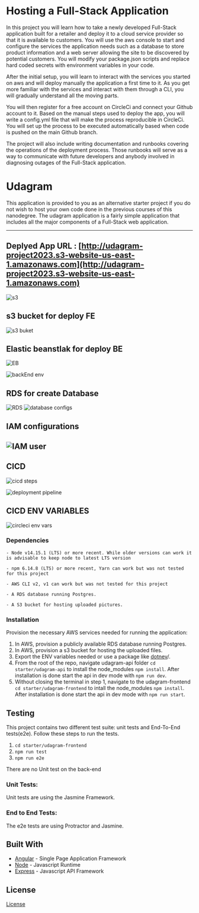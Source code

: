 # Hosting a Full-Stack Application

In this project you will learn how to take a newly developed Full-Stack application built for a retailer and deploy it to a cloud service provider so that it is available to customers. You will use the aws console to start and configure the services the application needs such as a database to store product information and a web server allowing the site to be discovered by potential customers. You will modify your package.json scripts and replace hard coded secrets with environment variables in your code.

After the initial setup, you will learn to interact with the services you started on aws and will deploy manually the application a first time to it. As you get more familiar with the services and interact with them through a CLI, you will gradually understand all the moving parts.

You will then register for a free account on CircleCi and connect your Github account to it. Based on the manual steps used to deploy the app, you will write a config.yml file that will make the process reproducible in CircleCi. You will set up the process to be executed automatically based when code is pushed on the main Github branch.

The project will also include writing documentation and runbooks covering the operations of the deployment process. Those runbooks will serve as a way to communicate with future developers and anybody involved in diagnosing outages of the Full-Stack application.

# Udagram

This application is provided to you as an alternative starter project if you do not wish to host your own code done in the previous courses of this nanodegree. The udagram application is a fairly simple application that includes all the major components of a Full-Stack web application.


---
## Deplyed App URL : [http://udagram-project2023.s3-website-us-east-1.amazonaws.com](http://udagram-project2023.s3-website-us-east-1.amazonaws.com)
![s3](https://user-images.githubusercontent.com/88828923/230190357-cc85f67a-02f3-48eb-83d9-85e33aa30e8c.png)

## s3 bucket for deploy FE
![s3 buket](https://user-images.githubusercontent.com/88828923/230190346-19d5458f-64e6-4d22-9ce0-0b2d8a741951.png)

## Elastic beanstlak for deploy BE
![EB](https://user-images.githubusercontent.com/88828923/230190309-09f2443c-ac7f-4b14-b497-b44680ebf7ed.png)

![backEnd env](https://user-images.githubusercontent.com/88828923/230190275-c66e278c-4727-4832-bbce-d2f8f88115d6.png)

## RDS  for create Database
![RDS](https://user-images.githubusercontent.com/88828923/230190327-a4b6e2d4-a75e-445e-90b1-b9debf6ba548.png) 
![database configs](https://user-images.githubusercontent.com/88828923/230190287-5aeb78f3-88cc-4b8f-8c57-aa87158d92fd.png)

## IAM configurations
![IAM user](https://user-images.githubusercontent.com/88828923/230190320-acd0ff0e-5df6-40a3-a6ec-d0c73b5b4b4c.png)
---
## CICD
![cicd steps](https://user-images.githubusercontent.com/88828923/230190281-fe034444-70c2-40c6-adde-f3e2a94c2718.png)

![deployment pipeline](https://user-images.githubusercontent.com/88828923/230190296-2a29fa57-fe5c-42d0-94dc-c12a77f4978c.png)

## CICD ENV VARIABLES
![circleci env vars](https://user-images.githubusercontent.com/88828923/230375817-9b6328a3-2c4c-45ce-8ee6-35384c10f78f.png)


### Dependencies

```
- Node v14.15.1 (LTS) or more recent. While older versions can work it is advisable to keep node to latest LTS version

- npm 6.14.8 (LTS) or more recent, Yarn can work but was not tested for this project

- AWS CLI v2, v1 can work but was not tested for this project

- A RDS database running Postgres.

- A S3 bucket for hosting uploaded pictures.

```

### Installation

Provision the necessary AWS services needed for running the application:

1. In AWS, provision a publicly available RDS database running Postgres. <Place holder for link to classroom article>
1. In AWS, provision a s3 bucket for hosting the uploaded files. <Place holder for tlink to classroom article>
1. Export the ENV variables needed or use a package like [dotnev](https://www.npmjs.com/package/dotenv)/.
1. From the root of the repo, navigate udagram-api folder `cd starter/udagram-api` to install the node_modules `npm install`. After installation is done start the api in dev mode with `npm run dev`.
1. Without closing the terminal in step 1, navigate to the udagram-frontend `cd starter/udagram-frontend` to intall the node_modules `npm install`. After installation is done start the api in dev mode with `npm run start`.

## Testing

This project contains two different test suite: unit tests and End-To-End tests(e2e). Follow these steps to run the tests.

1. `cd starter/udagram-frontend`
1. `npm run test`
1. `npm run e2e`

There are no Unit test on the back-end

### Unit Tests:

Unit tests are using the Jasmine Framework.

### End to End Tests:

The e2e tests are using Protractor and Jasmine.

## Built With

- [Angular](https://angular.io/) - Single Page Application Framework
- [Node](https://nodejs.org) - Javascript Runtime
- [Express](https://expressjs.com/) - Javascript API Framework

## License

[License](LICENSE.txt)
